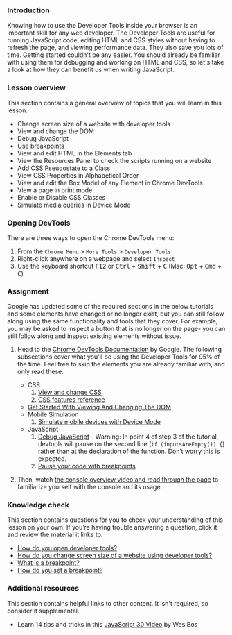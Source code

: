 ### Introduction

Knowing how to use the Developer Tools inside your browser is an important skill for any web developer. The Developer Tools are useful for running JavaScript code, editing HTML and CSS styles without having to refresh the page, and viewing performance data. They also save you lots of time. Getting started couldn't be any easier. You should already be familiar with using them for debugging and working on HTML and CSS, so let's take a look at how they can benefit us when writing JavaScript.

### Lesson overview

This section contains a general overview of topics that you will learn in this lesson.

- Change screen size of a website with developer tools
- View and change the DOM
- Debug JavaScript
- Use breakpoints
- View and edit HTML in the Elements tab
- View the Resources Panel to check the scripts running on a website
- Add CSS Pseudostate to a Class
- View CSS Properties in Alphabetical Order
- View and edit the Box Model of any Element in Chrome DevTools
- View a page in print mode
- Enable or Disable CSS Classes
- Simulate media queries in Device Mode

### Opening DevTools

There are three ways to open the Chrome DevTools menu:

1. From the `Chrome Menu` > `More Tools` > `Developer Tools`
1. Right-click anywhere on a webpage and select `Inspect`
1. Use the keyboard shortcut <kbd>F12</kbd> or <kbd>Ctrl</kbd> + <kbd>Shift</kbd> + <kbd>C</kbd> (Mac: <kbd>Opt</kbd> + <kbd>Cmd</kbd> + <kbd>C</kbd>)

### Assignment

<div class="lesson-content__panel" markdown="1">

Google has updated some of the required sections in the below tutorials and some elements have changed or no longer exist, but you can still follow along using the same functionality and tools that they cover. For example, you may be asked to inspect a button that is no longer on the page- you can still follow along and inspect existing elements without issue.

1. Head to the [Chrome DevTools Documentation](https://developer.chrome.com/docs/devtools/) by Google. The following subsections cover what you'll be using the Developer Tools for 95% of the time.  Feel free to skip the elements you are already familiar with, and only read these:
   - CSS
      1. [View and change CSS](https://developer.chrome.com/docs/devtools/css/)
      1. [CSS features reference](https://developer.chrome.com/docs/devtools/css/reference/)
   - [Get Started With Viewing And Changing The DOM](https://developer.chrome.com/docs/devtools/dom/)
   - Mobile Simulation
      1. [Simulate mobile devices with Device Mode](https://developer.chrome.com/docs/devtools/device-mode/)
   - JavaScript
      1. [Debug JavaScript](https://developer.chrome.com/docs/devtools/javascript/) - Warning: In point 4 of step 3 of the tutorial, devtools will pause on the second line (`if (inputsAreEmpty()) {`) rather than at the declaration of the function. Don’t worry this is expected.
      1. [Pause your code with breakpoints](https://developer.chrome.com/docs/devtools/javascript/breakpoints/)

1. Then, watch [the console overview video and read through the page](https://developer.chrome.com/docs/devtools/console/) to familiarize yourself with the console and its usage.

</div>

### Knowledge check

This section contains questions for you to check your understanding of this lesson on your own. If you’re having trouble answering a question, click it and review the material it links to.

- [How do you open developer tools?](#opening-devtools)
- [How do you change screen size of a website using developer tools?](https://developer.chrome.com/docs/devtools/device-mode/)
- [What is a breakpoint?](https://developer.chrome.com/docs/devtools/javascript/breakpoints/)
- [How do you set a breakpoint?](https://developer.chrome.com/docs/devtools/javascript/breakpoints/#loc)

### Additional resources

This section contains helpful links to other content. It isn't required, so consider it supplemental.

- Learn 14 tips and tricks in this [JavaScript 30 Video](https://www.youtube.com/watch?v=xkzDaKwinA8) by Wes Bos
